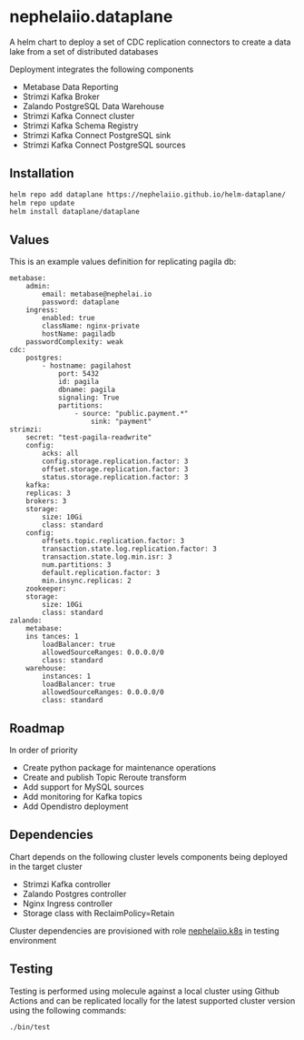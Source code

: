 # nephelaiio.dataplane

A helm chart to deploy a set of CDC replication connectors to create a data lake from a set of distributed databases

Deployment integrates the following components
* Metabase Data Reporting
* Strimzi Kafka Broker
* Zalando PostgreSQL Data Warehouse
* Strimzi Kafka Connect cluster
* Strimzi Kafka Schema Registry
* Strimzi Kafka Connect PostgreSQL sink
* Strimzi Kafka Connect PostgreSQL sources

## Installation

``` sh
helm repo add dataplane https://nephelaiio.github.io/helm-dataplane/
helm repo update
helm install dataplane/dataplane
```

## Values

This is an example values definition for replicating pagila db:

```
metabase:
    admin:
        email: metabase@nephelai.io
        password: dataplane
    ingress:
        enabled: true
        className: nginx-private
        hostName: pagiladb
    passwordComplexity: weak
cdc:
    postgres:
        - hostname: pagilahost
            port: 5432
            id: pagila
            dbname: pagila
            signaling: True
            partitions:
                - source: "public.payment.*"
                    sink: "payment"
strimzi:
    secret: "test-pagila-readwrite"
    config:
        acks: all
        config.storage.replication.factor: 3
        offset.storage.replication.factor: 3
        status.storage.replication.factor: 3
    kafka:
    replicas: 3
    brokers: 3
    storage:
        size: 10Gi
        class: standard
    config:
        offsets.topic.replication.factor: 3
        transaction.state.log.replication.factor: 3
        transaction.state.log.min.isr: 3
        num.partitions: 3
        default.replication.factor: 3
        min.insync.replicas: 2
    zookeeper:
    storage:
        size: 10Gi
        class: standard
zalando:
    metabase:
    ins tances: 1
        loadBalancer: true
        allowedSourceRanges: 0.0.0.0/0
        class: standard
    warehouse:
        instances: 1
        loadBalancer: true
        allowedSourceRanges: 0.0.0.0/0
        class: standard
```

## Roadmap
In order of priority
* Create python package for maintenance operations
* Create and publish Topic Reroute transform
* Add support for MySQL sources
* Add monitoring for Kafka topics
* Add Opendistro deployment

## Dependencies
Chart depends on the following cluster levels components being deployed in the target cluster

* Strimzi Kafka controller
* Zalando Postgres controller
* Nginx Ingress controller
* Storage class with ReclaimPolicy=Retain 

Cluster dependencies are provisioned with role [nephelaiio.k8s](https://github.com/nephelaiio/ansible-role-k8s) in testing environment

## Testing
Testing is performed using molecule against a local cluster using Github Actions and can be replicated locally for the latest supported cluster version using the following commands:

``` sh
./bin/test
```
